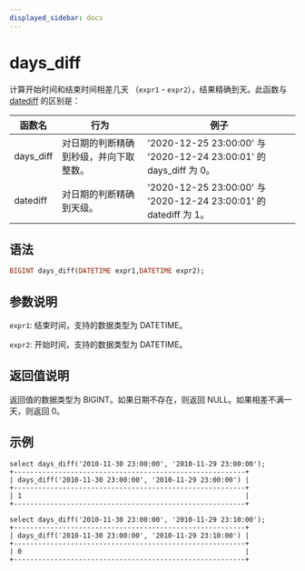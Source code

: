 ```yaml
---
displayed_sidebar: docs
---
```


# days_diff



计算开始时间和结束时间相差几天 （`expr1` - `expr2`），结果精确到天。此函数与 [datediff](./datediff.md) 的区别是：

|函数名|行为|例子|
|---|---|---|
|days_diff|对日期的判断精确到秒级，并向下取整数。|'2020-12-25 23:00:00' 与 '2020-12-24 23:00:01' 的 days_diff 为 0。|
|datediff|对日期的判断精确到天级。|'2020-12-25 23:00:00' 与 '2020-12-24 23:00:01' 的 datediff 为 1。|

## 语法

```Haskell
BIGINT days_diff(DATETIME expr1,DATETIME expr2);
```

## 参数说明

`expr1`: 结束时间，支持的数据类型为 DATETIME。

`expr2`: 开始时间，支持的数据类型为 DATETIME。

## 返回值说明

返回值的数据类型为 BIGINT。如果日期不存在，则返回 NULL。如果相差不满一天，则返回 0。

## 示例

```Plain Text
select days_diff('2010-11-30 23:00:00', '2010-11-29 23:00:00');
+---------------------------------------------------------+
| days_diff('2010-11-30 23:00:00', '2010-11-29 23:00:00') |
+---------------------------------------------------------+
| 1                                                       |
+---------------------------------------------------------+

select days_diff('2010-11-30 23:00:00', '2010-11-29 23:10:00');
+---------------------------------------------------------+
| days_diff('2010-11-30 23:00:00', '2010-11-29 23:10:00') |
+---------------------------------------------------------+
| 0                                                       |
+---------------------------------------------------------+
```
